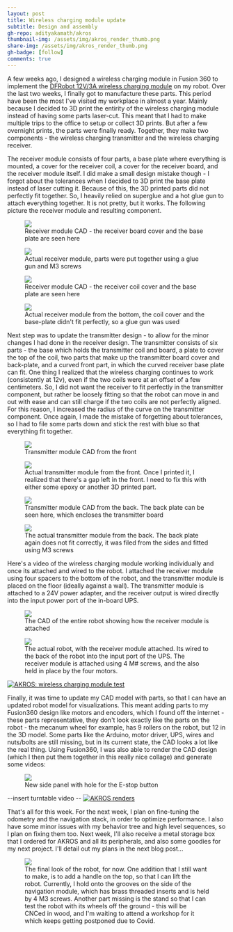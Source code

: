 ```yaml
---
layout: post
title: Wireless charging module update
subtitle: Design and assembly
gh-repo: adityakamath/akros
thumbnail-img: /assets/img/akros_render_thumb.png
share-img: /assets/img/akros_render_thumb.png
gh-badge: [follow]
comments: true
---
```


A few weeks ago, I designed a wireless charging module in Fusion 360 to implement the [DFRobot 12V/3A wireless charging module](https://www.dfrobot.com/product-2087.html) on my robot. Over the last two weeks, I finally got to manufacture these parts. This period have been the most I've visited my workplace in almost a year. Mainly because I decided to 3D print the entirity of the wireless charging module instead of having some parts laser-cut. This meant that I had to make multiple trips to the office to setup or collect 3D prints. But after a few overnight prints, the parts were finally ready. Together, they make two components - the wireless charging transmitter and the wireless charging receiver. 

The receiver module consists of four parts, a base plate where everything is mounted, a cover for the receiver coil, a cover for the receiver board, and the receiver module itself. I did make a small design mistake though - I forgot about the tolerances when I decided to 3D print the base plate instead of laser cutting it. Because of this, the 3D printed parts did not perfectly fit together. So, I heavily relied on superglue and a hot glue gun to attach everything together. It is not pretty, but it works. The following picture the receiver module and resulting component. 

<figure class="aligncenter">
	<img src="https://adityakamath.github.io/assets/img/akros_rx_module_cad_top.png"/>
	<figcaption>Receiver module CAD - the receiver board cover and the base plate are seen here</figcaption>
</figure>

<figure class="aligncenter">
	<img src="https://adityakamath.github.io/assets/img/akros_rx_module_top.jpg"/>
	<figcaption>Actual receiver module, parts were put together using a glue gun and M3 screws</figcaption>
</figure>

<figure class="aligncenter">
	<img src="https://adityakamath.github.io/assets/img/akros_rx_module_cad_bottom.png"/>
	<figcaption>Receiver module CAD - the receiver coil cover and the base plate are seen here</figcaption>
</figure>

<figure class="aligncenter">
	<img src="https://adityakamath.github.io/assets/img/akros_rx_module_bottom.jpg"/>
	<figcaption>Actual receiver module from the bottom, the coil cover and the base-plate didn't fit perfectly, so a glue gun was used</figcaption>
</figure>

Next step was to update the transmitter design - to allow for the minor changes I had done in the receiver design. The transmitter consists of six parts - the base which holds the transmitter coil and board, a plate to cover the top of the coil, two parts that make up the transmitter board cover and back-plate, and a curved front part, in which the curved receiver base plate can fit. One thing I realized that the wireless charging continues to work (consistently at 12v), even if the two coils were at an offset of a few centimeters. So, I did not want the receiver to fit perfectly in the transmitter component, but rather be loosely fitting so that the robot can move in and out with ease and can still charge if the two coils are not perfectly aligned. For this reason, I increased the radius of the curve on the transmitter component. Once again, I made the mistake of forgetting about tolerances, so I had to file some parts down and stick the rest with blue so that everything fit together. 

<figure class="aligncenter">
	<img src="https://adityakamath.github.io/assets/img/akros_tx_module_cad_front.png"/>
	<figcaption>Transmitter module CAD from the front</figcaption>
</figure>

<figure class="aligncenter">
	<img src="https://adityakamath.github.io/assets/img/akros_tx_module_front.jpg"/>
	<figcaption>Actual transmitter module from the front. Once I printed it, I realized that there's a gap left in the front. I need to fix this with either some epoxy or another 3D printed part.</figcaption>
</figure>

<figure class="aligncenter">
	<img src="https://adityakamath.github.io/assets/img/akros_tx_module_cad_back.png"/>
	<figcaption>Transmitter module CAD from the back. The back plate can be seen here, which encloses the transmitter board</figcaption>
</figure>

<figure class="aligncenter">
	<img src="https://adityakamath.github.io/assets/img/akros_tx_module_back.jpg"/>
	<figcaption>The actual transmitter module from the back. The back plate again does not fit correctly, it was filed from the sides and fitted using M3 screws</figcaption>
</figure>

Here's a video of the wireless charging module working individually and once its attached and wired to the robot. I attached the receiver module using four spacers to the bottom of the robot, and the transmitter module is placed on the floor (ideally against a wall). The transmitter module is attached to a 24V power adapter, and the receiver output is wired directly into the input power port of the in-board UPS. 

<figure class="aligncenter">
	<img src="https://adityakamath.github.io/assets/img/akros_rx_module_cad_attached.png"/>
	<figcaption>The CAD of the entire robot showing how the receiver module is attached</figcaption>
</figure>

<figure class="aligncenter">
	<img src="https://adityakamath.github.io/assets/img/akros_rx_module_attached.jpg"/>
	<figcaption>The actual robot, with the receiver module attached. Its wired to the back of the robot into the input port of the UPS. The receiver module is attached using 4 M# screws, and the also held in place by the four motors.</figcaption>
</figure>

[![AKROS: wireless charging module test](https://adityakamath.github.io/assets/img/akros_wireless_test_ss.png)](https://www.youtube.com/watch?v=RzZgzBwSV4U "AKROS: wireless charging module test")

Finally, it was time to update my CAD model with parts, so that I can have an updated robot model for visualizations. This meant adding parts to my Fusion360 design like motors and encoders, which I found off the internet - these parts representative, they don't look exactly like the parts on the robot - the mecanum wheel for example, has 9 rollers on the robot, but 12 in the 3D model. Some parts like the Arduino, motor driver, UPS, wires and nuts/bolts are still missing, but in its current state, the CAD looks a lot like the real thing. Using Fusion360, I was also able to render the CAD design (which I then put them together in this really nice collage) and generate some videos:

<figure class="aligncenter">
	<img src="https://adityakamath.github.io/assets/img/akros_cad_actual_collage.jpg"/>
	<figcaption>New side panel with hole for the E-stop button</figcaption>
</figure>

--insert turntable video --
[![AKROS renders](https://adityakamath.github.io/assets/img/akros_renderings_ss.png)](https://www.youtube.com/watch?v=6AxlMWnKvZE "[AKROS renders")

That's all for this week. For the next week, I plan on fine-tuning the odometry and the navigation stack, in order to optimize performance. I also have some minor issues with my behavior tree and high level sequences, so I plan on fixing them too. Next week, I'll also receive a metal storage box that I ordered for AKROS and all its peripherals, and also some goodies for my next project. I'll detail out my plans in the next blog post...

<figure class="aligncenter">
	<img src="https://adityakamath.github.io/assets/img/akros_final_look.jpg"/>
	<figcaption>The final look of the robot, for now. One addition that I still want to make, is to add a handle on the top, so that I can lift the robot. Currently, I hold onto the grooves on the side of the navigation module, which has brass threaded inserts and is held by 4 M3 screws. Another part missing is the stand so that I can test the robot with its wheels off the ground - this will be CNCed in wood, and I'm waiting to attend a workshop for it which keeps getting postponed due to Covid.</figcaption>
</figure>

